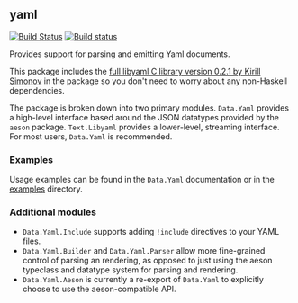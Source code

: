 ## yaml

[![Build Status](https://travis-ci.org/snoyberg/yaml.svg?branch=master)](https://travis-ci.org/snoyberg/yaml)
[![Build status](https://ci.appveyor.com/api/projects/status/hqy2jketp8m502so/branch/master?svg=true)](https://ci.appveyor.com/project/snoyberg/yaml/branch/master)

Provides support for parsing and emitting Yaml documents.

This package includes the [full libyaml C library version 0.2.1 by Kirill Simonov](https://github.com/yaml/libyaml) in the package so you don't need to worry about any non-Haskell dependencies.

The package is broken down into two primary modules. `Data.Yaml` provides a high-level interface based around the JSON datatypes provided by the `aeson` package. `Text.Libyaml` provides a lower-level, streaming interface. For most users, `Data.Yaml` is recommended.

### Examples

Usage examples can be found in the `Data.Yaml` documentation or in the [examples](./examples) directory.

### Additional modules

* `Data.Yaml.Include` supports adding `!include` directives to your YAML files.
* `Data.Yaml.Builder` and `Data.Yaml.Parser` allow more fine-grained control of parsing an rendering, as opposed to just using the aeson typeclass and datatype system for parsing and rendering.
* `Data.Yaml.Aeson` is currently a re-export of `Data.Yaml` to explicitly choose to use the aeson-compatible API.
